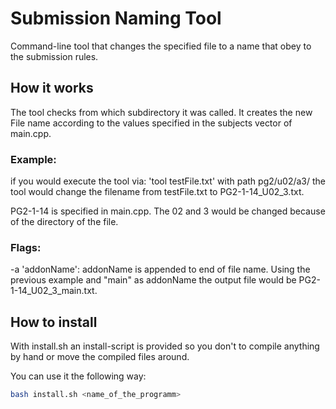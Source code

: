 # Submission Naming Tool
Command-line tool that changes the specified file to a name that obey to the submission rules.

## How it works
The tool checks from which subdirectory it was called.
It creates the new File name according to the values specified in the subjects vector of main.cpp. 

### Example: 
if you would execute the tool via: 'tool testFile.txt' with path pg2/u02/a3/ the tool would change the filename from testFile.txt to PG2-1-14_U02_3.txt.

PG2-1-14 is specified in main.cpp. The 02 and 3 would be changed because of the directory of the file.


### Flags:
-a 'addonName': addonName is appended to end of file name. Using the previous example and "main" as addonName the output file would be PG2-1-14_U02_3_main.txt. 

## How to install

With install.sh an install-script is provided so you don't to compile anything by hand or move the compiled files around.

You can use it the following way:
```bash
bash install.sh <name_of_the_programm>
```



